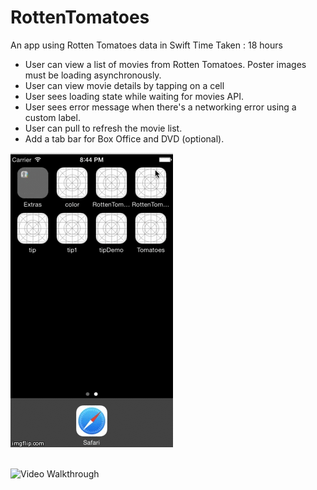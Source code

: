RottenTomatoes
==============

An app using Rotten Tomatoes data in Swift
Time Taken : 18 hours
<ul>
<li>
  User can view a list of movies from Rotten Tomatoes. Poster images must be loading asynchronously.
</li>
<li>User can view movie details by tapping on a cell</li>
<li>User sees loading state while waiting for movies API.</li>
<li>User sees error message when there's a networking error using a custom label.</li>
<li>User can pull to refresh the movie list.</li>
<li>
  Add a tab bar for Box Office and DVD (optional).
</li>
</ul>

![Video Walkthrough](RottenTom.gif)
<br>
<br>

![Video Walkthrough](bloggif_5417b47dd600e.gif)


